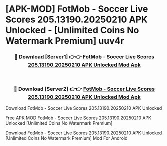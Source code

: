 # [APK-MOD] FotMob - Soccer Live Scores 205.13190.20250210 APK Unlocked - [Unlimited Coins No Watermark Premium] uuv4r



<div align="center">
<h3>🔴 Download [Server1] 👉👉 <a href="https://momento.my/?title=FotMob_-_Soccer_Live_Scores_205.13190.20250210_APK_Unlocked">FotMob - Soccer Live Scores 205.13190.20250210 APK Unlocked Mod Apk</a></h3><br>

<h3>🔴 Download [Server2] 👉👉 <a href="https://momento.my/?title=FotMob_-_Soccer_Live_Scores_205.13190.20250210_APK_Unlocked">FotMob - Soccer Live Scores 205.13190.20250210 APK Unlocked Mod Apk</a></h3>
</div>



Download FotMob - Soccer Live Scores 205.13190.20250210 APK Unlocked 

Free APK MOD FotMob - Soccer Live Scores 205.13190.20250210 APK Unlocked [Unlimited Coins No Watermark Premium]

Download FotMob - Soccer Live Scores 205.13190.20250210 APK Unlocked [Unlimited Coins No Watermark Premium] Mod For Android
